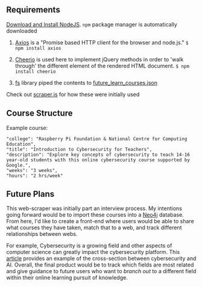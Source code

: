 ## Requirements
[Download and Install NodeJS](https://nodejs.org/en/download/). ```npm``` package manager is automatically downloaded
1. [Axios](https://github.com/axios/axios) is a "Promise based HTTP client for the browser and node.js." 
```$ npm install axios```

2. [Cheerio](https://github.com/cheeriojs/cheerio) is used here to implement jQuery methods in order to 'walk through' the different element of the rendered HTML document. 
```$ npm install cheerio```

3. [fs](https://nodejs.org/api/fs.html) library piped the contents to [future_learn_courses.json](./future_learn_courses.json)

Check out [scraper.js](./scraper.js) for how these were initially used

## Course Structure

Example course:
```
"college": "Raspberry Pi Foundation & National Centre for Computing Education",
"title": "Introduction to Cybersecurity for Teachers",
"description": "Explore key concepts of cybersecurity to teach 14-16 year-old students with this online cybersecurity course supported by Google.",
"weeks": "3 weeks",
"hours": "2 hrs/week"
```

## Future Plans
This web-scraper was initially part an interview process. My intentions going forward would be to import these courses into a [Neo4j](https://neo4j.com/) database. From here, I'd like to create a front-end where users would be able to share what courses they have taken, match that to a web, and track different relationships between webs.

For example, Cybersecurity is a growing field and other aspects of computer science can greatly impact the cybersecurity platform. This [article](https://www.zdnet.com/article/ai-is-changing-everything-about-cybersecurity-for-better-and-for-worse-heres-what-you-need-to-know/) provides an example of the cross-section between cybersecurity and AI. Overall, the final product would be to track which fields are most related and give guidance to future users who want to _branch out_ to a different field within their online learning pursuit of knowledge.
